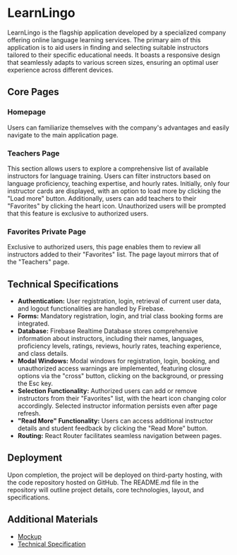 # LearnLingo

LearnLingo is the flagship application developed by a specialized company
offering online language learning services. The primary aim of this application
is to aid users in finding and selecting suitable instructors tailored to their
specific educational needs. It boasts a responsive design that seamlessly adapts
to various screen sizes, ensuring an optimal user experience across different
devices.

## Core Pages

### Homepage

Users can familiarize themselves with the company's advantages and easily
navigate to the main application page.

### Teachers Page

This section allows users to explore a comprehensive list of available
instructors for language training. Users can filter instructors based on
language proficiency, teaching expertise, and hourly rates. Initially, only four
instructor cards are displayed, with an option to load more by clicking the
"Load more" button. Additionally, users can add teachers to their "Favorites" by
clicking the heart icon. Unauthorized users will be prompted that this feature
is exclusive to authorized users.

### Favorites Private Page

Exclusive to authorized users, this page enables them to review all instructors
added to their "Favorites" list. The page layout mirrors that of the "Teachers"
page.

## Technical Specifications

- **Authentication:** User registration, login, retrieval of current user data,
  and logout functionalities are handled by Firebase.
- **Forms:** Mandatory registration, login, and trial class booking forms are
  integrated.
- **Database:** Firebase Realtime Database stores comprehensive information
  about instructors, including their names, languages, proficiency levels,
  ratings, reviews, hourly rates, teaching experience, and class details.
- **Modal Windows:** Modal windows for registration, login, booking, and
  unauthorized access warnings are implemented, featuring closure options via
  the "cross" button, clicking on the background, or pressing the Esc key.
- **Selection Functionality:** Authorized users can add or remove instructors
  from their "Favorites" list, with the heart icon changing color accordingly.
  Selected instructor information persists even after page refresh.
- **"Read More" Functionality:** Users can access additional instructor details
  and student feedback by clicking the "Read More" button.
- **Routing:** React Router facilitates seamless navigation between pages.

## Deployment

Upon completion, the project will be deployed on third-party hosting, with the
code repository hosted on GitHub. The README.md file in the repository will
outline project details, core technologies, layout, and specifications.

## Additional Materials

- [Mockup](https://www.figma.com/file/dewf5jVviSTuWMMyU3d8Mc/Learn-Lingo?type=design&node-id=0-1&mode=design)
- [Technical Specification](https://docs.google.com/document/d/1ZB_MFgnnJj7t7OXtv5hESSwY6xRgVoACZKzgZczWc3Y/edit)
